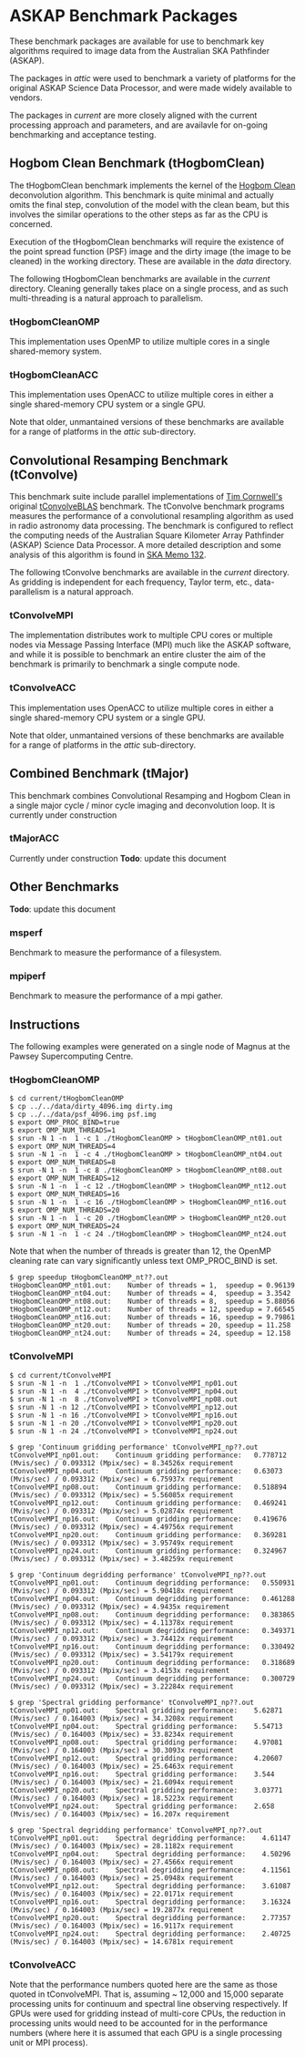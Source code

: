 ASKAP Benchmark Packages
========================

These benchmark packages are available for use to benchmark key algorithms
required to image data from the Australian SKA Pathfinder (ASKAP).

The packages in _attic_ were used to benchmark a variety of platforms for the
original ASKAP Science Data Processor, and were made widely available to
vendors.

The packages in _current_ are more closely aligned with the current processing
approach and parameters, and are availavle for on-going benchmarking and
acceptance testing.

Hogbom Clean Benchmark (tHogbomClean)
-------------------------------------
The tHogbomClean benchmark implements the kernel of the
[Hogbom Clean](http://cdsads.u-strasbg.fr/abs/1974A%26AS...15..417H)
deconvolution algorithm. This benchmark is quite minimal and actually omits the
final step, convolution of the model with the clean beam, but this involves the
similar operations to the other steps as far as the CPU is concerned.

Execution of the tHogbomClean benchmarks will require the existence of the
point spread function (PSF) image and the dirty image (the image to be cleaned)
in the working directory. These are available in the _data_ directory.

The following tHogbomClean benchmarks are available in the _current_ directory.
Cleaning generally takes place on a single process, and as such multi-threading
is a natural approach to parallelism.

### tHogbomCleanOMP
This implementation uses OpenMP to utilize multiple cores in a single
shared-memory system.

### tHogbomCleanACC
This implementation uses OpenACC to utilize multiple cores in either a single
shared-memory CPU system or a single GPU.

Note that older, unmantained versions of these benchmarks are available for a
range of platforms in the _attic_ sub-directory.

Convolutional Resamping Benchmark (tConvolve)
---------------------------------------------
This benchmark suite include parallel implementations of
[Tim Cornwell's](http://www.atnf.csiro.au/people/tim.cornwell/) original
[tConvolveBLAS](http://wfit.googlecode.com/svn-history/r1088/wfit/doc/code/tConvolveBLAS.cc)
benchmark. The tConvolve benchmark programs measures the performance of a
convolutional resampling algorithm as used in radio astronomy data processing.
The benchmark is configured to reflect the computing needs of the Australian
Square Kilometer Array Pathfinder (ASKAP) Science Data Processor. A more
detailed description and some analysis of this algorithm is found in
[SKA Memo 132](http://www.skatelescope.org/uploaded/59116_132_Memo_Humphreys.pdf).

The following tConvolve benchmarks are available in the _current_ directory.
As gridding is independent for each frequency, Taylor term, etc., data-parallelism
is a natural approach.

### tConvolveMPI
The implementation distributes work to multiple CPU cores or multiple nodes via
Message Passing Interface (MPI) much like the ASKAP software, and while it is
possible to benchmark an entire cluster the aim of the benchmark is primarily
to benchmark a single compute node.

### tConvolveACC
This implementation uses OpenACC to utilize multiple cores in either a single
shared-memory CPU system or a single GPU.

Note that older, unmantained versions of these benchmarks are available for a
range of platforms in the _attic_ sub-directory.

Combined Benchmark (tMajor)
---------------------------
This benchmark combines Convolutional Resamping and Hogbom Clean in a single
major cycle / minor cycle imaging and deconvolution loop. It is currently under
construction

### tMajorACC
Currently under construction
**Todo**: update this document

Other Benchmarks
----------------
**Todo**: update this document

### msperf
Benchmark to measure the performance of a filesystem.

### mpiperf
Benchmark to measure the performance of a mpi gather.

Instructions
------------

The following examples were generated on a single node of Magnus at the Pawsey
Supercomputing Centre. 

### tHogbomCleanOMP

```text
$ cd current/tHogbomCleanOMP
$ cp ../../data/dirty_4096.img dirty.img
$ cp ../../data/psf_4096.img psf.img
$ export OMP_PROC_BIND=true
$ export OMP_NUM_THREADS=1
$ srun -N 1 -n  1 -c 1 ./tHogbomCleanOMP > tHogbomCleanOMP_nt01.out
$ export OMP_NUM_THREADS=4
$ srun -N 1 -n  1 -c 4 ./tHogbomCleanOMP > tHogbomCleanOMP_nt04.out
$ export OMP_NUM_THREADS=8
$ srun -N 1 -n  1 -c 8 ./tHogbomCleanOMP > tHogbomCleanOMP_nt08.out
$ export OMP_NUM_THREADS=12
$ srun -N 1 -n  1 -c 12 ./tHogbomCleanOMP > tHogbomCleanOMP_nt12.out
$ export OMP_NUM_THREADS=16
$ srun -N 1 -n  1 -c 16 ./tHogbomCleanOMP > tHogbomCleanOMP_nt16.out
$ export OMP_NUM_THREADS=20
$ srun -N 1 -n  1 -c 20 ./tHogbomCleanOMP > tHogbomCleanOMP_nt20.out
$ export OMP_NUM_THREADS=24
$ srun -N 1 -n  1 -c 24 ./tHogbomCleanOMP > tHogbomCleanOMP_nt24.out
```

Note that when the number of threads is greater than 12, the OpenMP cleaning
rate can vary significantly unless text OMP_PROC_BIND is set.

```text
$ grep speedup tHogbomCleanOMP_nt??.out
tHogbomCleanOMP_nt01.out:    Number of threads = 1,  speedup = 0.96139
tHogbomCleanOMP_nt04.out:    Number of threads = 4,  speedup = 3.3542
tHogbomCleanOMP_nt08.out:    Number of threads = 8,  speedup = 5.88056
tHogbomCleanOMP_nt12.out:    Number of threads = 12, speedup = 7.66545
tHogbomCleanOMP_nt16.out:    Number of threads = 16, speedup = 9.79861
tHogbomCleanOMP_nt20.out:    Number of threads = 20, speedup = 11.258
tHogbomCleanOMP_nt24.out:    Number of threads = 24, speedup = 12.158
```

### tConvolveMPI

```text
$ cd current/tConvolveMPI
$ srun -N 1 -n  1 ./tConvolveMPI > tConvolveMPI_np01.out
$ srun -N 1 -n  4 ./tConvolveMPI > tConvolveMPI_np04.out
$ srun -N 1 -n  8 ./tConvolveMPI > tConvolveMPI_np08.out
$ srun -N 1 -n 12 ./tConvolveMPI > tConvolveMPI_np12.out
$ srun -N 1 -n 16 ./tConvolveMPI > tConvolveMPI_np16.out
$ srun -N 1 -n 20 ./tConvolveMPI > tConvolveMPI_np20.out
$ srun -N 1 -n 24 ./tConvolveMPI > tConvolveMPI_np24.out
```

```text
$ grep 'Continuum gridding performance' tConvolveMPI_np??.out
tConvolveMPI_np01.out:    Continuum gridding performance:   0.778712 (Mvis/sec) / 0.093312 (Mpix/sec) = 8.34526x requirement
tConvolveMPI_np04.out:    Continuum gridding performance:   0.63073  (Mvis/sec) / 0.093312 (Mpix/sec) = 6.75937x requirement
tConvolveMPI_np08.out:    Continuum gridding performance:   0.518894 (Mvis/sec) / 0.093312 (Mpix/sec) = 5.56085x requirement
tConvolveMPI_np12.out:    Continuum gridding performance:   0.469241 (Mvis/sec) / 0.093312 (Mpix/sec) = 5.02874x requirement
tConvolveMPI_np16.out:    Continuum gridding performance:   0.419676 (Mvis/sec) / 0.093312 (Mpix/sec) = 4.49756x requirement
tConvolveMPI_np20.out:    Continuum gridding performance:   0.369281 (Mvis/sec) / 0.093312 (Mpix/sec) = 3.95749x requirement
tConvolveMPI_np24.out:    Continuum gridding performance:   0.324967 (Mvis/sec) / 0.093312 (Mpix/sec) = 3.48259x requirement
```

```text
$ grep 'Continuum degridding performance' tConvolveMPI_np??.out
tConvolveMPI_np01.out:    Continuum degridding performance:   0.550931 (Mvis/sec) / 0.093312 (Mpix/sec) = 5.90418x requirement
tConvolveMPI_np04.out:    Continuum degridding performance:   0.461288 (Mvis/sec) / 0.093312 (Mpix/sec) = 4.9435x requirement
tConvolveMPI_np08.out:    Continuum degridding performance:   0.383865 (Mvis/sec) / 0.093312 (Mpix/sec) = 4.11378x requirement
tConvolveMPI_np12.out:    Continuum degridding performance:   0.349371 (Mvis/sec) / 0.093312 (Mpix/sec) = 3.74412x requirement
tConvolveMPI_np16.out:    Continuum degridding performance:   0.330492 (Mvis/sec) / 0.093312 (Mpix/sec) = 3.54179x requirement
tConvolveMPI_np20.out:    Continuum degridding performance:   0.318689 (Mvis/sec) / 0.093312 (Mpix/sec) = 3.4153x requirement
tConvolveMPI_np24.out:    Continuum degridding performance:   0.300729 (Mvis/sec) / 0.093312 (Mpix/sec) = 3.22284x requirement
```

```text
$ grep 'Spectral gridding performance' tConvolveMPI_np??.out
tConvolveMPI_np01.out:    Spectral gridding performance:    5.62871 (Mvis/sec) / 0.164003 (Mpix/sec) = 34.3208x requirement
tConvolveMPI_np04.out:    Spectral gridding performance:    5.54713 (Mvis/sec) / 0.164003 (Mpix/sec) = 33.8234x requirement
tConvolveMPI_np08.out:    Spectral gridding performance:    4.97081 (Mvis/sec) / 0.164003 (Mpix/sec) = 30.3093x requirement
tConvolveMPI_np12.out:    Spectral gridding performance:    4.20607 (Mvis/sec) / 0.164003 (Mpix/sec) = 25.6463x requirement
tConvolveMPI_np16.out:    Spectral gridding performance:    3.544   (Mvis/sec) / 0.164003 (Mpix/sec) = 21.6094x requirement
tConvolveMPI_np20.out:    Spectral gridding performance:    3.03771 (Mvis/sec) / 0.164003 (Mpix/sec) = 18.5223x requirement
tConvolveMPI_np24.out:    Spectral gridding performance:    2.658   (Mvis/sec) / 0.164003 (Mpix/sec) = 16.207x requirement
```

```text
$ grep 'Spectral degridding performance' tConvolveMPI_np??.out
tConvolveMPI_np01.out:    Spectral degridding performance:    4.61147 (Mvis/sec) / 0.164003 (Mpix/sec) = 28.1182x requirement
tConvolveMPI_np04.out:    Spectral degridding performance:    4.50296 (Mvis/sec) / 0.164003 (Mpix/sec) = 27.4566x requirement
tConvolveMPI_np08.out:    Spectral degridding performance:    4.11561 (Mvis/sec) / 0.164003 (Mpix/sec) = 25.0948x requirement
tConvolveMPI_np12.out:    Spectral degridding performance:    3.61087 (Mvis/sec) / 0.164003 (Mpix/sec) = 22.0171x requirement
tConvolveMPI_np16.out:    Spectral degridding performance:    3.16324 (Mvis/sec) / 0.164003 (Mpix/sec) = 19.2877x requirement
tConvolveMPI_np20.out:    Spectral degridding performance:    2.77357 (Mvis/sec) / 0.164003 (Mpix/sec) = 16.9117x requirement
tConvolveMPI_np24.out:    Spectral degridding performance:    2.40725 (Mvis/sec) / 0.164003 (Mpix/sec) = 14.6781x requirement
```

### tConvolveACC

Note that the performance numbers quoted here are the same as those quoted in
tConvolveMPI. That is, assuming ~ 12,000 and 15,000 separate processing units
for continuum and spectral line observing respectively. If GPUs were used for
gridding instead of multi-core CPUs, the reduction in processing units would
need to be accounted for in the performance numbers (where here it is assumed
that each GPU is a single processing unit or MPI process).

